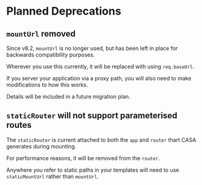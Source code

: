 # Planned Deprecations

## `mountUrl` removed

Since v8.2, `mountUrl` is no longer used, but has been left in place for backwards compatibility purposes.

Wherever you use this currently, it will be replaced with using `req.baseUrl`.

If you server your application via a proxy path, you will also need to make modifications to how this works.

Details will be included in a future migration plan.


## `staticRouter` will not support parameterised routes

The `staticRouter` is current attached to both the `app` and `router` thart CASA generates during mounting.

For performance reasons, it will be removed from the `router`.

Anywhere you refer to static paths in your templates will need to use `staticMountUrl` rather than `mountUrl`.
